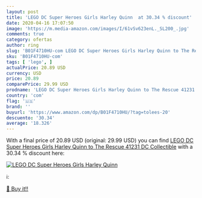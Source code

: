 ```yaml
---
layout: post
title: 'LEGO DC Super Heroes Girls Harley Quinn  at 30.34 % discount'
date: 2020-04-16 17:07:50
image: 'https://m.media-amazon.com/images/I/61vSv623enL._SL200_.jpg'
comments: true
category: ofertas
author: ring
slug: 'B01F4710HU-com LEGO DC Super Heroes Girls Harley Quinn to The Rescue...'
sku: 'B01F4710HU-com'
tags: [ 'lego', ]
actualPrice: 20.89 USD
currency: USD
price: 20.89
comparePrice: 29.99 USD
prodname: 'LEGO DC Super Heroes Girls Harley Quinn to The Rescue 41231 DC Collectible'
country: 'com'
flag: '🇺🇸'
brand: ''
buyurl: 'https://www.amazon.com/dp/B01F4710HU/?tag=tolees-20'
descuento: '30.34'
average: '18.326'
---
```


With a final price of 20.89 USD (original: 29.99 USD) you can find [LEGO DC Super Heroes Girls Harley Quinn to The Rescue 41231 DC Collectible](https://www.amazon.com/dp/B01F4710HU/?tag=tolees-20) with a  30.34 % discount here:

[![LEGO DC Super Heroes Girls Harley Quinn ](https://m.media-amazon.com/images/I/61vSv623enL._SL200_.jpg)](https://www.amazon.com/dp/B01F4710HU/?tag=tolees-20)

ℹ️:


[🛒 Buy it!!](https://www.amazon.com/dp/B01F4710HU/?tag=tolees-20)
